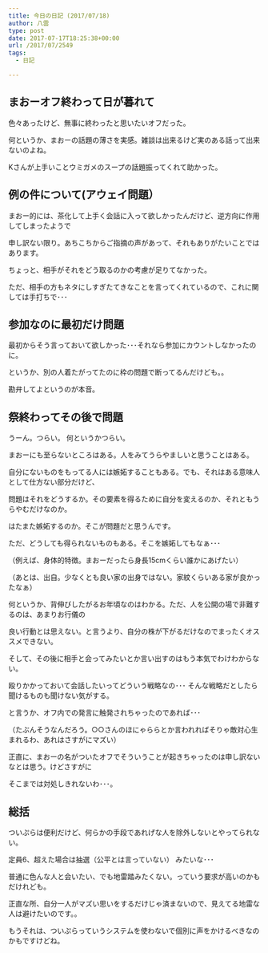 ```yaml
---
title: 今日の日記 (2017/07/18)
author: 八雲
type: post
date: 2017-07-17T18:25:38+00:00
url: /2017/07/2549
tags:
  - 日記

---
```

## まおーオフ終わって日が暮れて

色々あったけど、無事に終わったと思いたいオフだった。
  
何というか、まおーの話題の薄さを実感。雑談は出来るけど実のある話って出来ないのよね。
  
Kさんが上手いことウミガメのスープの話題振ってくれて助かった。

## 例の件について(アウェイ問題）

まおー的には、茶化して上手く会話に入って欲しかったんだけど、逆方向に作用してしまったようで
  
申し訳ない限り。あちこちからご指摘の声があって、それもありがたいことではあります。
  
ちょっと、相手がそれをどう取るのかの考慮が足りてなかった。
  
ただ、相手の方もネタにしすぎたてきなことを言ってくれているので、これに関しては手打ちで･･･

## 参加なのに最初だけ問題

最初からそう言っておいて欲しかった･･･それなら参加にカウントしなかったのに。
  
というか、別の人着たがってたのに枠の問題で断ってるんだけども。。
  
勘弁してよというのが本音。

## 祭終わってその後で問題

うーん。つらい。 何というかつらい。
  
まおーにも至らないところはある。人をみてうらやましいと思うことはある。
  
自分にないものをもってる人には嫉妬することもある。でも、それはある意味人として仕方ない部分だけど、
  
問題はそれをどうするか。その要素を得るために自分を変えるのか、それともうらやむだけなのか。
  
はたまた嫉妬するのか。そこが問題だと思うんです。
  
ただ、どうしても得られないものもある。そこを嫉妬してもなぁ･･･
  
（例えば、身体的特徴。まおーだったら身長15cmくらい誰かにあげたい）
  
（あとは、出自。少なくとも良い家の出身ではない。家紋くらいある家が良かったなぁ）

何というか、背伸びしたがるお年頃なのはわかる。ただ、人を公開の場で非難するのは、あまりお行儀の
  
良い行動とは思えない。と言うより、自分の株が下がるだけなのでまったくオススメできない。
  
そして、その後に相手と会ってみたいとか言い出すのはもう本気でわけわからない。
  
殴りかかっておいて会話したいってどういう戦略なの･･･ そんな戦略だとしたら聞けるものも聞けない気がする。

と言うか、オフ内での発言に触発されちゃったのであれば･･･
  
（たぶんそうなんだろう。○○さんのほにゃららとか言われればそりゃ敵対心生まれるわ、あれはさすがにマズい）
  
正直に、まおーの名がついたオフでそういうことが起きちゃったのは申し訳ないなとは思う。けどさすがに
  
そこまでは対処しきれないわ･･･。

## 総括

ついぷらは便利だけど、何らかの手段であれげな人を除外しないとやってられない。
  
定員6、超えた場合は抽選（公平とは言っていない） みたいな･･･
  
普通に色んな人と会いたい、でも地雷踏みたくない。っていう要求が高いのかもだけれども。
  
正直な所、自分一人がマズい思いをするだけじゃ済まないので、見えてる地雷な人は避けたいのです。。
  
もうそれは、ついぷらっていうシステムを使わないで個別に声をかけるべきなのかもですけどね。
